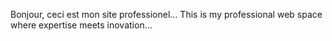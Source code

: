Bonjour, ceci est mon site professionel...
This is my professional web space where expertise meets inovation... 
